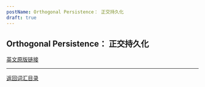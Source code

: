 ```yaml
---
postName: Orthogonal Persistence： 正交持久化
draft: true
---
```

## Orthogonal Persistence： 正交持久化




[英文原版链接](https://wiki.internetcomputer.org/wiki/Glossary)

---
[返回词汇目录](../glossary)
